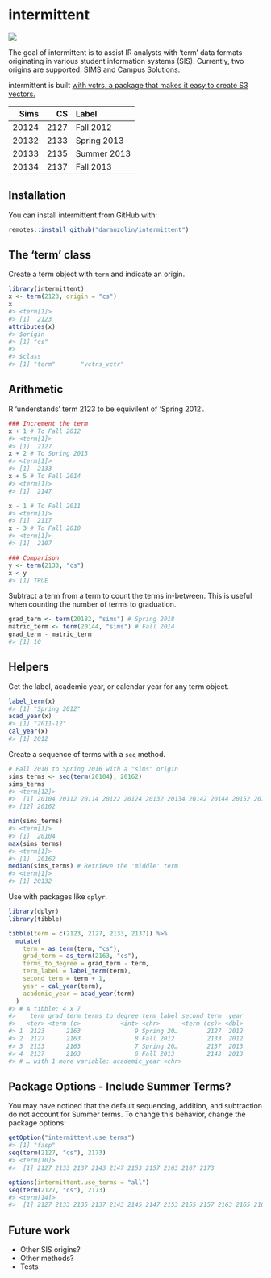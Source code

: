 
<!-- README.md is generated from README.Rmd. Please edit that file -->

# intermittent

<!-- badges: start -->

![](https://camo.githubusercontent.com/ea6e0ff99602c3563e3dd684abf60b30edceaeef/68747470733a2f2f696d672e736869656c64732e696f2f62616467652f6c6966656379636c652d6578706572696d656e74616c2d6f72616e67652e737667)
<!-- badges: end -->

The goal of intermittent is to assist IR analysts with ‘term’ data
formats originating in various student information systems (SIS).
Currently, two origins are supported: SIMS and Campus Solutions.

intermittent is built [with vctrs, a package that makes it easy to
create S3 vectors.](https://github.com/r-lib/vctrs)

|  Sims |   CS | Label       |
| ----: | ---: | :---------- |
| 20124 | 2127 | Fall 2012   |
| 20132 | 2133 | Spring 2013 |
| 20133 | 2135 | Summer 2013 |
| 20134 | 2137 | Fall 2013   |

## Installation

You can install intermittent from GitHub with:

``` r
remotes::install_github("daranzolin/intermittent")
```

## The ‘term’ class

Create a term object with `term` and indicate an origin.

``` r
library(intermittent)
x <- term(2123, origin = "cs")
x
#> <term[1]>
#> [1]  2123
attributes(x)
#> $origin
#> [1] "cs"
#> 
#> $class
#> [1] "term"       "vctrs_vctr"
```

## Arithmetic

R ‘understands’ term 2123 to be equivilent of ‘Spring 2012’.

``` r
### Increment the term
x + 1 # To Fall 2012
#> <term[1]>
#> [1]  2127
x + 2 # To Spring 2013
#> <term[1]>
#> [1]  2133
x + 5 # To Fall 2014
#> <term[1]>
#> [1]  2147

x - 1 # To Fall 2011
#> <term[1]>
#> [1]  2117
x - 3 # To Fall 2010
#> <term[1]>
#> [1]  2107

### Comparison
y <- term(2133, "cs")
x < y 
#> [1] TRUE
```

Subtract a term from a term to count the terms in-between. This is
useful when counting the number of terms to graduation.

``` r
grad_term <- term(20182, "sims") # Spring 2018
matric_term <- term(20144, "sims") # Fall 2014
grad_term - matric_term 
#> [1] 10
```

## Helpers

Get the label, academic year, or calendar year for any term object.

``` r
label_term(x)
#> [1] "Spring 2012"
acad_year(x)
#> [1] "2011-12"
cal_year(x)
#> [1] 2012
```

Create a sequence of terms with a `seq` method.

``` r
# Fall 2010 to Spring 2016 with a "sims" origin
sims_terms <- seq(term(20104), 20162)
sims_terms
#> <term[12]>
#>  [1] 20104 20112 20114 20122 20124 20132 20134 20142 20144 20152 20154
#> [12] 20162

min(sims_terms)
#> <term[1]>
#> [1]  20104
max(sims_terms)
#> <term[1]>
#> [1]  20162
median(sims_terms) # Retrieve the 'middle' term
#> <term[1]>
#> [1] 20132
```

Use with packages like `dplyr`.

``` r
library(dplyr)
library(tibble)

tibble(term = c(2123, 2127, 2133, 2137)) %>% 
  mutate(
    term = as_term(term, "cs"),
    grad_term = as_term(2163, "cs"),
    terms_to_degree = grad_term - term,
    term_label = label_term(term),
    second_term = term + 1,
    year = cal_year(term),
    academic_year = acad_year(term)
  )
#> # A tibble: 4 x 7
#>    term grad_term terms_to_degree term_label second_term  year
#>   <ter> <term (c>           <int> <chr>      <term (cs)> <dbl>
#> 1  2123      2163               9 Spring 20…        2127  2012
#> 2  2127      2163               8 Fall 2012         2133  2012
#> 3  2133      2163               7 Spring 20…        2137  2013
#> 4  2137      2163               6 Fall 2013         2143  2013
#> # … with 1 more variable: academic_year <chr>
```

## Package Options - Include Summer Terms?

You may have noticed that the default sequencing, addition, and
subtraction do not account for Summer terms. To change this behavior,
change the package options:

``` r
getOption("intermittent.use_terms")
#> [1] "fasp"
seq(term(2127, "cs"), 2173)
#> <term[10]>
#>  [1] 2127 2133 2137 2143 2147 2153 2157 2163 2167 2173

options(intermittent.use_terms = "all")
seq(term(2127, "cs"), 2173)
#> <term[14]>
#>  [1] 2127 2133 2135 2137 2143 2145 2147 2153 2155 2157 2163 2165 2167 2173
```

## Future work

  - Other SIS origins?
  - Other methods?
  - Tests
